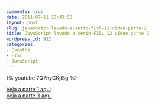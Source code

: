 ```yaml
---
comments: true
date: 2011-07-11 17:43:53
layout: post
slug: javascript-levado-a-serio-fisl-12-video-parte-2
title: JavaScript levado a sério FISL 12 Vídeo parte 2
wordpress_id: 912
categories:
- Eventos
- FISL
- JavaScript
---
```


{% youtube 7Q7hyCKjiSg %}  

[Veja a parte 1 aqui](http://jaydson.org/javascript-levado-a-serio-fisl-12-video-parte-01)  
[Veja a parte 3 aqui](http://jaydson.org/javascript-levado-a-serio-fisl-12-video-parte-3)
